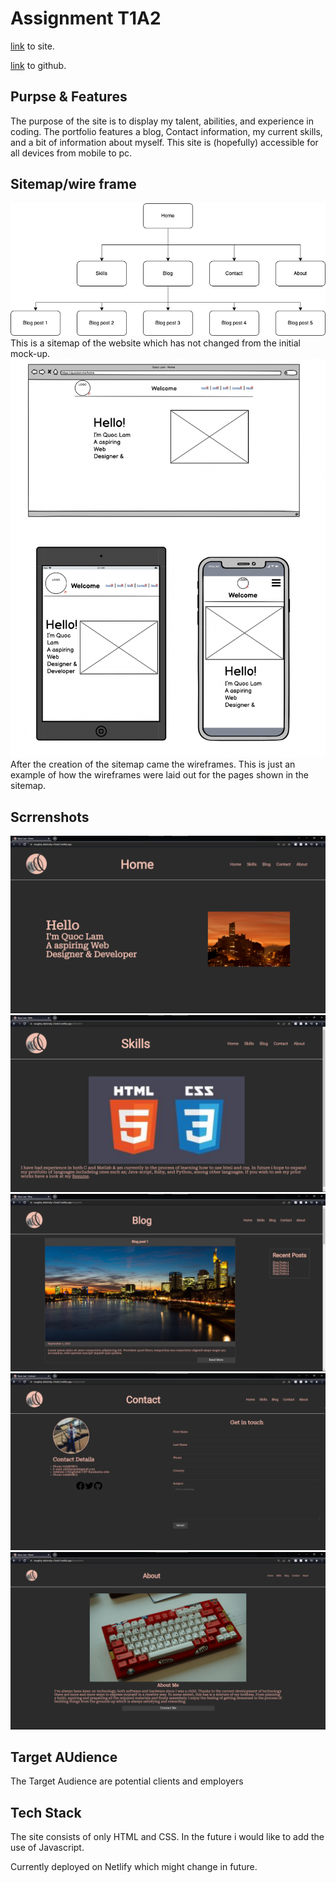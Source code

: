 # Assignment T1A2

[link](https://naughty-dubinsky-c5ede3.netlify.app/) to site.

[link](https://github.com/Wokko-wok/QuocLam_T1A1) to github.

## Purpse & Features
The purpose of the site is to display my talent, abilities, and experience in coding. The portfolio features a blog, Contact information, my current skills, and a bit of information about myself. This site is (hopefully) accessible for all devices from mobile to pc.

## Sitemap/wire frame
![SiteMap](/docs/sitemap.png)
This is a sitemap of the website which has not changed from the initial mock-up.
![wireframe](docs/Screen%20Shot%202022-03-06%20at%2012.13.13%20am.png)
After the creation of the sitemap came the wireframes. This is just an example of how the wireframes were laid out for the pages shown in the sitemap.

## Scrrenshots
![Home](docs/home.png)
![Skills](docs/skills.png)
![Blog](docs/blog.png)
![Contact](docs/contact.png)
![About](docs/about.png)

## Target AUdience
The Target Audience are potential clients and employers

## Tech Stack
The site consists of only HTML and CSS. In the future i would like to add the use of Javascript.

Currently deployed on Netlify  which might change in future.